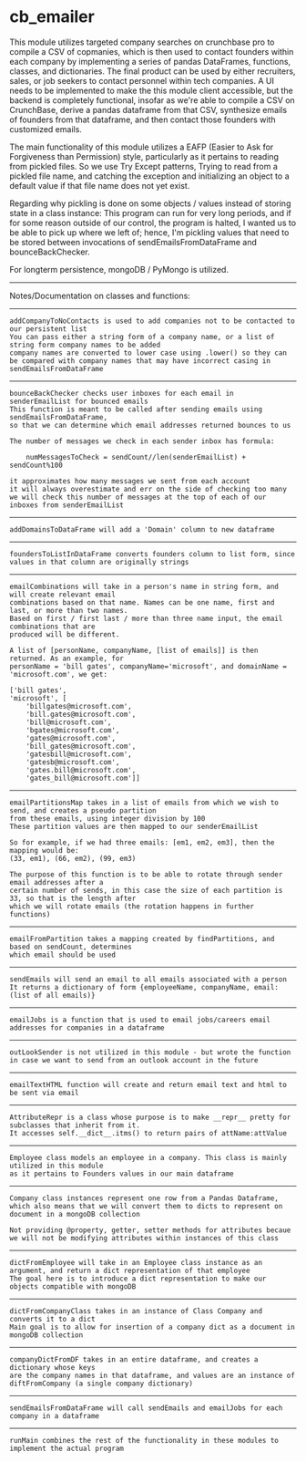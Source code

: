 # cb_emailer
This module utilizes targeted company searches on crunchbase pro to compile a CSV of copmanies, which is then used to contact founders within each company by implementing a series of pandas DataFrames, functions, classes, and dictionaries. The final product can be used by either recruiters, sales, or job seekers to contact personnel
within tech companies. A UI needs to be implemented to make the this module client accessible, but the backend
is completely functional, insofar as we're able to compile a CSV on CrunchBase, derive a pandas dataframe from 
that CSV, synthesize emails of founders from that dataframe, and then contact those founders with customized emails.

The main functionality of this module utilizes a EAFP (Easier to Ask for Forgiveness than Permission) style, particularly as it pertains to reading from pickled files. So we use Try Except patterns, Trying to read from a pickled file name, and catching the exception and initializing an object to a default value if that file name does not yet exist.

Regarding why pickling is done on some objects / values instead of storing state in a class instance: This program can run for very long periods, and if for some reason outside of our control, the program is halted, I wanted us to be able to pick up where we left of; hence, I'm pickling values that need to be stored between invocations of sendEmailsFromDataFrame and bounceBackChecker.

For longterm persistence, mongoDB / PyMongo is utilized.

***
Notes/Documentation on classes and functions:
***
    addCompanyToNoContacts is used to add companies not to be contacted to our persistent list
    You can pass either a string form of a company name, or a list of string form company names to be added
    company names are converted to lower case using .lower() so they can be compared with company names that may have incorrect casing in sendEmailsFromDataFrame

***
    bounceBackChecker checks user inboxes for each email in senderEmailList for bounced emails
    This function is meant to be called after sending emails using sendEmailsFromDataFrame,
    so that we can determine which email addresses returned bounces to us

    The number of messages we check in each sender inbox has formula:

        numMessagesToCheck = sendCount//len(senderEmailList) + sendCount%100

    it approximates how many messages we sent from each account
    it will always overestimate and err on the side of checking too many
    we will check this number of messages at the top of each of our inboxes from senderEmailList

***
    addDomainsToDataFrame will add a 'Domain' column to new dataframe

***
    foundersToListInDataFrame converts founders column to list form, since values in that column are originally strings

***
    emailCombinations will take in a person's name in string form, and will create relevant email
    combinations based on that name. Names can be one name, first and last, or more than two names.
    Based on first / first last / more than three name input, the email combinations that are 
    produced will be different. 

    A list of [personName, companyName, [list of emails]] is then returned. As an example, for 
    personName = 'bill gates', companyName='microsoft', and domainName = 'microsoft.com', we get:

    ['bill gates', 
    'microsoft', [
        'billgates@microsoft.com', 
        'bill.gates@microsoft.com', 
        'bill@microsoft.com', 
        'bgates@microsoft.com', 
        'gates@microsoft.com', 
        'bill_gates@microsoft.com', 
        'gatesbill@microsoft.com', 
        'gatesb@microsoft.com', 
        'gates.bill@microsoft.com', 
        'gates_bill@microsoft.com']]

***
    emailPartitionsMap takes in a list of emails from which we wish to send, and creates a pseudo partition
    from these emails, using integer division by 100
    These partition values are then mapped to our senderEmailList

    So for example, if we had three emails: [em1, em2, em3], then the mapping would be:
    (33, em1), (66, em2), (99, em3)

    The purpose of this function is to be able to rotate through sender email addresses after a 
    certain number of sends, in this case the size of each partition is 33, so that is the length after
    which we will rotate emails (the rotation happens in further functions)

***
    emailFromPartition takes a mapping created by findPartitions, and based on sendCount, determines 
    which email should be used

***
    sendEmails will send an email to all emails associated with a person
    It returns a dictionary of form {employeeName, companyName, email:(list of all emails)} 

***
    emailJobs is a function that is used to email jobs/careers email addresses for companies in a dataframe

***
    outLookSender is not utilized in this module - but wrote the function in case we want to send from an outlook account in the future

***
    emailTextHTML function will create and return email text and html to be sent via email

***
    AttributeRepr is a class whose purpose is to make __repr__ pretty for subclasses that inherit from it.
    It accesses self.__dict__.itms() to return pairs of attName:attValue

***
    Employee class models an employee in a company. This class is mainly utilized in this module
    as it pertains to Founders values in our main dataframe

***
    Company class instances represent one row from a Pandas Dataframe,
    which also means that we will convert them to dicts to represent on document in a mongoDB collection

    Not providing @property, getter, setter methods for attributes becaue 
    we will not be modifying attributes within instances of this class

***
    dictFromEmployee will take in an Employee class instance as an argument, and return a dict representation of that employee
    The goal here is to introduce a dict representation to make our objects compatible with mongoDB 

***
    dictFromCompanyClass takes in an instance of Class Company and converts it to a dict
    Main goal is to allow for insertion of a company dict as a document in mongoDB collection

***
    companyDictFromDF takes in an entire dataframe, and creates a dictionary whose keys
    are the company names in that dataframe, and values are an instance of diftFromCompany (a single company dictionary)

***
    sendEmailsFromDataFrame will call sendEmails and emailJobs for each company in a dataframe

***
    runMain combines the rest of the functionality in these modules to implement the actual program